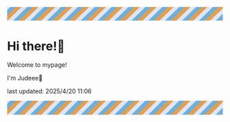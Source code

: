 <!-- Header image -->
<img src="./pokemon/pokemon_20.png" width="1000">

# Hi there!👋

Welcome to mypage!

I'm Judeee🐷

last updated: 2025/4/20 11:06

<!-- Footer image -->
<img src="./pokemon/pokemon_20.png" width="1000">

